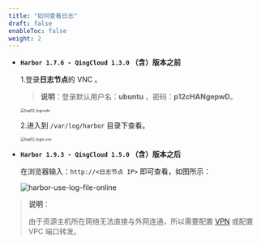 ```yaml
---
title: "如何查看日志"
draft: false
enableToc: false
weight: 2
---
```


- **`Harbor 1.7.6 - QingCloud 1.3.0` （含）版本之前**

  1.登录**日志节点**的 VNC 。

  > **说明**：登录默认用户名：**ubuntu** ，密码：**p12cHANgepwD**。

  <img src="/container/harbor/_images/faq02_lognode.png" alt="faq02_lognode" style="zoom:50%;" />

  2.进入到 `/var/log/harbor`  目录下查看。

  <img src="/container/harbor/_images/faq02_login_vnc.png" alt="faq02_login_vnc" style="zoom:50%;" />

- **`Harbor 1.9.3 - QingCloud 1.5.0` （含）版本之后**

  在浏览器输入：`http://<日志节点 IP>` 即可查看，如图所示：
  
  ![harbor-use-log-file-online](/container/harbor/_images/harbor-use-log-file-online.png)

> **说明**：
>
> 由于资源主机所在网络无法直接与外网连通，所以需要配置 [VPN](/network/vpc/manual/vpn/) 或配置 VPC 端口转发。




